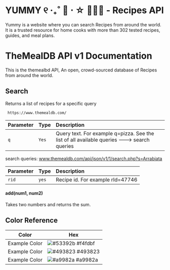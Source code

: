 
# YUMMY ୧ ‧₊˚ 🍮 ⋅  ☆ 🍰🍔🍕  - Recipes API

Yummy is a website where you can search Recipes from around the world. It is a trusted resource for home cooks with more than 302 tested recipes, guides, and meal plans.

# TheMealDB API v1 Documentation

This is the themealbd API, An open, crowd-sourced database of Recipes from around the world.


## Search

Returns a list of recipes for a specific query


```https://www.themealdb.com/
 https://www.themealdb.com/

```

| Parameter | Type     | Description                |
| :-------- | :------- | :------------------------- |
| `q` | `Yes` | Query text. For example q=pizza. See the list of all available queries 🡒 search queries |

search queries: www.themealdb.com/api/json/v1/1/search.php?s=Arrabiata



| Parameter | Type     | Description                       |
| :-------- | :------- | :-------------------------------- |
| `rid`      | `yes` | Recipe id. For example rId=47746|

#### add(num1, num2)

Takes two numbers and returns the sum.

## Color Reference

| Color             | Hex                                                                |
| ----------------- | ------------------------------------------------------------------ |
| Example Color | ![#53392b](https://via.placeholder.com/10/f4fdbf?text=+) #f4fdbf |
| Example Color | ![#493823](https://via.placeholder.com/10/493823?text=+) #493823 |
| Example Color | ![#a9982a](https://via.placeholder.com/10/a9982a?text=+) #a9982a |
